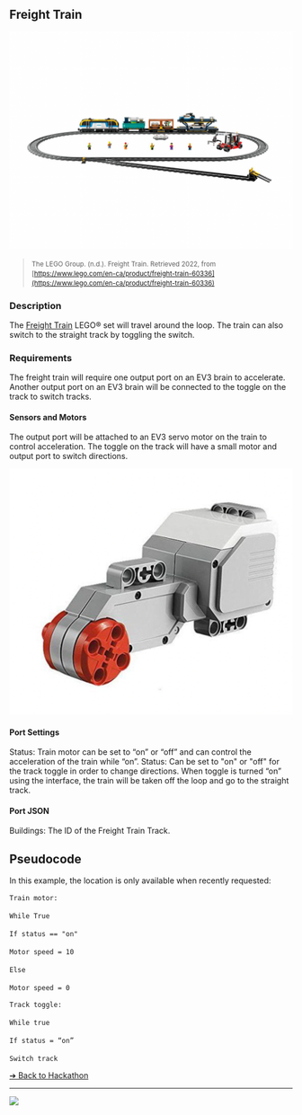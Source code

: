 ## Freight Train

![Freight Train](images/freight-train.png)

> <small>The LEGO Group. (n.d.). Freight Train. Retrieved 2022, from
[https://www.lego.com/en-ca/product/freight-train-60336](https://www.lego.com/en-ca/product/freight-train-60336)</small>

### Description

The [Freight Train](https://www.lego.com/en-ca/product/diagon-alley-75978)
LEGO® set will travel around the loop. The train
can also switch to the straight track by toggling
the switch. 

### Requirements

The freight train will require one output port on
an EV3 brain to accelerate. Another output port
on an EV3 brain will be connected to the toggle
on the track to switch tracks.

#### Sensors and Motors

The output port will be attached to an EV3 servo
motor on the train to control acceleration. The
toggle on the track will have a small motor and
output port to switch directions.

![Freight Train Sensors and Motors](images/freight-sensor.png)

#### Port Settings

Status: Train motor can be set to “on” or “off”
and can control the acceleration of the train
while “on”.
Status: Can be set to "on" or "off" for the track
toggle in order to change directions. When
toggle is turned “on” using the interface, the
train will be taken off the loop and go to the
straight track.

#### Port JSON

Buildings: The ID of the Freight Train Track.

## Pseudocode

In this example, the location is only available when recently requested:

```pseudocode
Train motor:

While True

If status == "on"

Motor speed = 10

Else

Motor speed = 0
```

```pseudocode
Track toggle:

While true

If status = “on”

Switch track
```


[&#10132; Back to Hackathon](/hackathon-set/)

---

<a href="https://brickmmo.com">
<img src="https://brickmmo.com/images/brickmmo-logo-horizontal.jpg" width="100">
</a>
